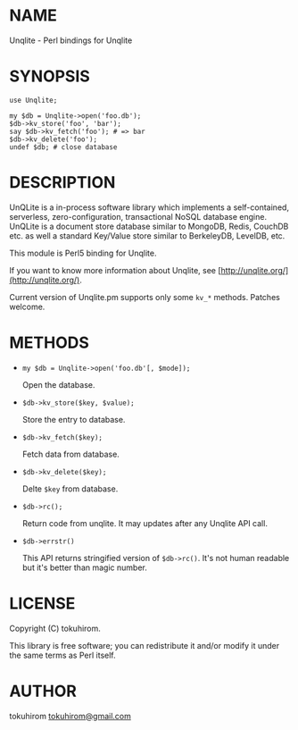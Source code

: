 # NAME

Unqlite - Perl bindings for Unqlite

# SYNOPSIS

    use Unqlite;

    my $db = Unqlite->open('foo.db');
    $db->kv_store('foo', 'bar');
    say $db->kv_fetch('foo'); # => bar
    $db->kv_delete('foo');
    undef $db; # close database

# DESCRIPTION

UnQLite is a in-process software library which implements a self-contained, serverless, zero-configuration, transactional NoSQL database engine. UnQLite is a document store database similar to MongoDB, Redis, CouchDB etc. as well a standard Key/Value store similar to BerkeleyDB, LevelDB, etc.  

This module is Perl5 binding for Unqlite.

If you want to know more information about Unqlite, see [http://unqlite.org/](http://unqlite.org/).

Current version of Unqlite.pm supports only some `kv_*` methods. Patches welcome.

# METHODS

- `my $db = Unqlite->open('foo.db'[, $mode]);`

    Open the database.

- `$db->kv_store($key, $value);`

    Store the entry to database.

- `$db->kv_fetch($key);`

    Fetch data from database.

- `$db->kv_delete($key);`

    Delte ` $key ` from database.

- `$db->rc();`

    Return code from unqlite. It may updates after any Unqlite API call.

- `$db->errstr()`

    This API returns stringified version of `$db->rc()`. It's not human readable but it's better than magic number.

# LICENSE

Copyright (C) tokuhirom.

This library is free software; you can redistribute it and/or modify
it under the same terms as Perl itself.

# AUTHOR

tokuhirom <tokuhirom@gmail.com>
